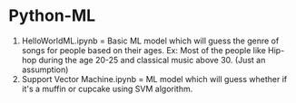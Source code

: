 # Python-ML
1) HelloWorldML.ipynb = Basic ML model which will guess the genre of songs for people based on their ages. Ex: Most of the people like Hip-hop during the age 20-25 and classical music above 30. (Just an assumption)
2) Support Vector Machine.ipynb = ML model which will guess whether if it's a muffin or cupcake using SVM algorithm.
